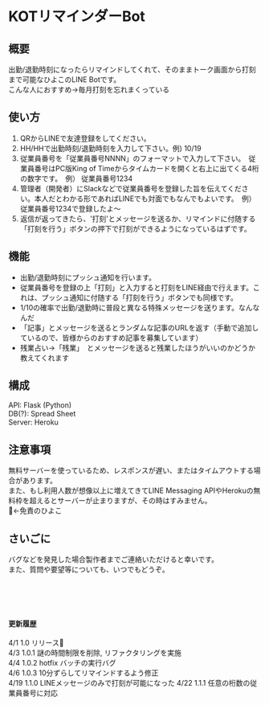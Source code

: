 # KOTリマインダーBot
## 概要
出勤/退勤時刻になったらリマインドしてくれて、そのままトーク画面から打刻まで可能なひよこのLINE Botです。<br>
こんな人におすすめ→毎月打刻を忘れまくっている
## 使い方
1. QRからLINEで友達登録をしてください。
2. HH/HHで出勤時刻/退勤時刻を入力して下さい。例) 10/19
3. 従業員番号を「従業員番号NNNN」のフォーマットで入力して下さい。　従業員番号はPC版King of Timeからタイムカードを開くと右上に出てくる4桁の数字です。　例） 従業員番号1234
5. 管理者（開発者）にSlackなどで従業員番号を登録した旨を伝えてください。本人だとわかる形であればLINEでも対面でもなんでもよいです。　例） 従業員番号1234で登録したよ〜
6. 返信が返ってきたら、'打刻'とメッセージを送るか、リマインドに付随する「打刻を行う」ボタンの押下で打刻ができるようになっているはずです。
## 機能
- 出勤/退勤時刻にプッシュ通知を行います。
- 従業員番号を登録の上「打刻」と入力すると打刻をLINE経由で行えます。これは、プッシュ通知に付随する「打刻を行う」ボタンでも同様です。
- 1/10の確率で出勤/退勤時に普段と異なる特殊メッセージを送ります。なんなんだ
- 「記事」とメッセージを送るとランダムな記事のURLを返す（手動で追加しているので、皆様からのおすすめ記事を募集しています）
- 残業占い→「残業」　とメッセージを送ると残業したほうがいいのかどうか教えてくれます
## 構成
API: Flask (Python)<br>
DB(?): Spread Sheet<br>
Server: Heroku
## 注意事項
無料サーバーを使っているため、レスポンスが遅い、またはタイムアウトする場合があります。<br>
また、もし利用人数が想像以上に増えてきてLINE Messaging APIやHerokuの無料枠を超えるとサーバーが止まりますが、その時はすみません。<br>
🐥←免責のひよこ
## さいごに
バグなどを発見した場合製作者までご連絡いただけると幸いです。<br>
また、質問や要望等についても、いつでもどうぞ。<br>
<br>
<br>
<br>
<br>
#### 更新履歴
4/1 1.0   リリース🐣<br>
4/3 1.0.1 謎の時間制限を削除, リファクタリングを実施<br>
4/4 1.0.2 hotfix バッチの実行バグ<br>
4/6 1.0.3 10分ずらしてリマインドするよう修正<br>
4/19 1.1.0 LINEメッセージのみで打刻が可能になった
4/22 1.1.1 任意の桁数の従業員番号に対応
